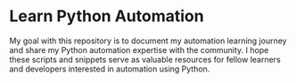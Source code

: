 # Learn Python Automation

My goal with this repository is to document my automation learning journey and share my Python automation expertise with the community. I hope these scripts and snippets serve as valuable resources for fellow learners and developers interested in automation using Python.
